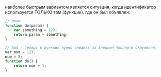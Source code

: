 наиболее быстрым вариантом является ситуация, когда идентификатор используется ТОЛЬКО там (функции), где он был объявлен:

```js
// good
function do(param) {
	var something = 123;
	return param + something;
}

// bad - теперь в функции нужно следить за внешним проперти окружения, менялось ли оно
var num = 123;
num = 5;
function do() {
	return num + 1;
}
```